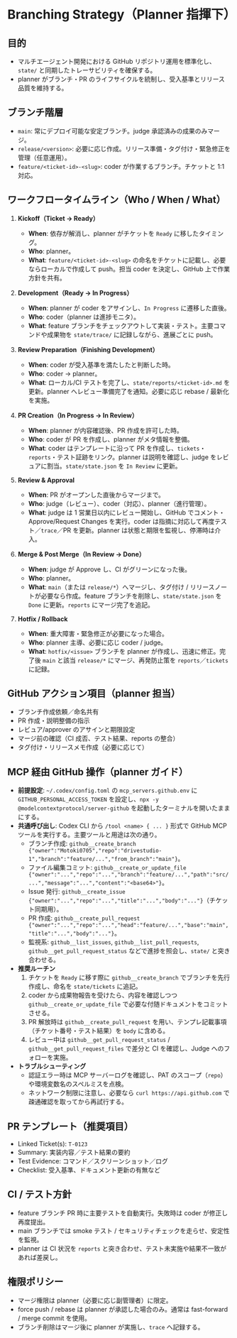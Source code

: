 # Branching Strategy（Planner 指揮下）

## 目的
- マルチエージェント開発における GitHub リポジトリ運用を標準化し、`state/` と同期したトレーサビリティを確保する。
- planner がブランチ・PR のライフサイクルを統制し、受入基準とリリース品質を維持する。

## ブランチ階層
- `main`: 常にデプロイ可能な安定ブランチ。judge 承認済みの成果のみマージ。
- `release/<version>`: 必要に応じ作成。リリース準備・タグ付け・緊急修正を管理（任意運用）。
- `feature/<ticket-id>-<slug>`: coder が作業するブランチ。チケットと 1:1 対応。

## ワークフロータイムライン（Who / When / What）

1. **Kickoff（Ticket → Ready）**
   - **When**: 依存が解消し、planner がチケットを `Ready` に移したタイミング。
   - **Who**: planner。
   - **What**: `feature/<ticket-id>-<slug>` の命名をチケットに記載し、必要ならローカルで作成して push。担当 coder を決定し、GitHub 上で作業方針を共有。

2. **Development（Ready → In Progress）**
   - **When**: planner が coder をアサインし、`In Progress` に遷移した直後。
   - **Who**: coder（planner は進捗モニタ）。
   - **What**: feature ブランチをチェックアウトして実装・テスト。主要コマンドや成果物を `state/trace/` に記録しながら、進展ごとに push。

3. **Review Preparation（Finishing Development）**
   - **When**: coder が受入基準を満たしたと判断した時。
   - **Who**: coder → planner。
   - **What**: ローカル/CI テストを完了し、`state/reports/<ticket-id>.md` を更新。planner へレビュー準備完了を通知。必要に応じ rebase / 最新化を実施。

4. **PR Creation（In Progress → In Review）**
   - **When**: planner が内容確認後、PR 作成を許可した時。
   - **Who**: coder が PR を作成し、planner がメタ情報を整備。
   - **What**: coder はテンプレートに沿って PR を作成し、`tickets`・`reports`・テスト証跡をリンク。planner は説明を確認し、judge をレビュアに割当。`state/state.json` を `In Review` に更新。

5. **Review & Approval**
   - **When**: PR がオープンした直後からマージまで。
   - **Who**: judge（レビュー）、coder（対応）、planner（進行管理）。
   - **What**: judge は 1 営業日以内にレビュー開始し、GitHub でコメント・Approve/Request Changes を実行。coder は指摘に対応して再度テスト／`trace`／PR を更新。planner は状態と期限を監視し、停滞時は介入。

6. **Merge & Post Merge（In Review → Done）**
   - **When**: judge が Approve し、CI がグリーンになった後。
   - **Who**: planner。
   - **What**: `main`（または `release/*`）へマージし、タグ付け / リリースノートが必要なら作成。feature ブランチを削除し、`state/state.json` を `Done` に更新。`reports` にマージ完了を追記。

7. **Hotfix / Rollback**
   - **When**: 重大障害・緊急修正が必要になった場合。
   - **Who**: planner 主導、必要に応じ coder / judge。
   - **What**: `hotfix/<issue>` ブランチを planner が作成し、迅速に修正。完了後 `main` と該当 `release/*` にマージ、再発防止策を `reports`／`tickets` に記録。

## GitHub アクション項目（planner 担当）
- ブランチ作成依頼／命名共有
- PR 作成・説明整備の指示
- レビュア/approver のアサインと期限設定
- マージ前の確認（CI 成否、テスト結果、reports の整合）
- タグ付け・リリースメモ作成（必要に応じて）

## MCP 経由 GitHub 操作（planner ガイド）
- **前提設定**: `~/.codex/config.toml` の `mcp_servers.github.env` に `GITHUB_PERSONAL_ACCESS_TOKEN` を設定し、`npx -y @modelcontextprotocol/server-github` を起動したターミナルを開いたままにする。
- **共通呼び出し**: Codex CLI から `/tool <name> { ... }` 形式で GitHub MCP ツールを実行する。主要ツールと用途は次の通り。
  - ブランチ作成: `github__create_branch {"owner":"Motoki0705","repo":"drivestudio-1","branch":"feature/...","from_branch":"main"}`。
  - ファイル編集コミット: `github__create_or_update_file {"owner":"...","repo":"...","branch":"feature/...","path":"src/...","message":"...","content":"<base64>"}`。
  - Issue 発行: `github__create_issue {"owner":"...","repo":"...","title":"...","body":"..."}`（チケット同期用）。
  - PR 作成: `github__create_pull_request {"owner":"...","repo":"...","head":"feature/...","base":"main","title":"...","body":"..."}`。
  - 監視系: `github__list_issues`, `github__list_pull_requests`, `github__get_pull_request_status` などで進捗を照会し、`state/` と突き合わせる。
- **推奨ルーチン**
  1. チケットを `Ready` に移す際に `github__create_branch` でブランチを先行作成し、命名を `state/tickets` に追記。
  2. coder から成果物報告を受けたら、内容を確認しつつ `github__create_or_update_file` で必要な付随ドキュメントをコミットさせる。
  3. PR 解放時は `github__create_pull_request` を用い、テンプレ記載事項（チケット番号・テスト結果）を `body` に含める。
  4. レビュー中は `github__get_pull_request_status` / `github__get_pull_request_files` で差分と CI を確認し、Judge へのフォローを実施。
- **トラブルシューティング**
  - 認証エラー時は MCP サーバーログを確認し、PAT のスコープ（`repo`）や環境変数名のスペルミスを点検。
  - ネットワーク制限に注意し、必要なら `curl https://api.github.com` で疎通確認を取ってから再試行する。

## PR テンプレート（推奨項目）
- Linked Ticket(s): `T-0123`
- Summary: 実装内容／テスト結果の要約
- Test Evidence: コマンド／スクリーンショット／ログ
- Checklist: 受入基準、ドキュメント更新の有無など

## CI / テスト方針
- feature ブランチ PR 時に主要テストを自動実行。失敗時は coder が修正し再度提出。
- main ブランチでは smoke テスト / セキュリティチェックを走らせ、安定性を監視。
- planner は CI 状況を `reports` と突き合わせ、テスト未実施や結果不一致があれば差戻し。

## 権限ポリシー
- マージ権限は planner（必要に応じ副管理者）に限定。
- force push / rebase は planner が承認した場合のみ。通常は fast-forward / merge commit を使用。
- ブランチ削除はマージ後に planner が実施し、`trace` へ記録する。
